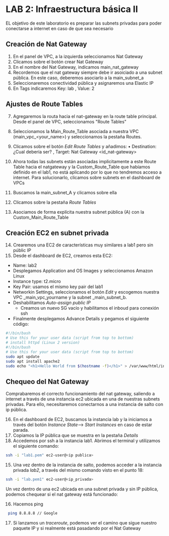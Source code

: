 # LAB 2: Infraestructura básica II
EL objetivo de este laboratorio es preparar las subnets privadas para poder conectarse a internet en caso de que sea necesario

## Creación de Nat Gateway

1. En el panel de VPC, a la izquierda seleccionamos  Nat Gateway
2. Clicamos sobre el botón crear Nat Gateway
3. En el nombre del Nat Gateway, indicamos main_nat_gateway
4. Recordemos que el nat gateway siempre debe ir asoiciado a una subnet pública. En este caso, deberemos asociarlo a la main_subnet_a
5. Seleccionaremos conectividad pública y asignaremos una Elastic IP 
6. En Tags indicaremos Key: lab , Value: 2


## Ajustes de Route Tables
7. Agregaremos la routa hacia el nat-gateway en la route table principal. Desde el panel de VPC, seleccionamos "Route Tables"
8. Seleccionamos la Main_Route_Table asociada a nuestra VPC (main_vpc_<your_name>) y seleccionamos la pestaña Routes.
9. Clicamos sobre el botón _Edit Route Tables_ y añadimos:
	• Destination: ¿Cual debería ser? , Target: Nat Gateway <id_nat-gateway>
	
10. Ahora todas las subnets están asociadas implicitamente a este Route Table hacia el natgateway y la Custom_Route_Table que habíamos definido en el lab1, no está aplicando por lo que no tendremos acceso a internet. Para solucionarlo, clicamos sobre subnets en el dashboard de VPCs
11. Buscamos la main_subnet_A y clicamos sobre ella
12. Clicamos sobre la pestaña _Route Tables_
13. Asociamos de forma explícita nuestra subnet pública (A) con la Custom_Main_Route_Table

		
## Creación EC2 en subnet privada

14. Crearemos una EC2 de características muy similares a lab1 pero sin públic IP
15. Desde el dashboard de EC2, creamos esta EC2:

* Name: lab2
* Desplegamos Application and OS Images y seleccionamos Amazon Linux
* Instance type: t2.micro
* Key Pair: usamos el mismo key pair del lab1
* Networkin Settings, seleccionamos el botón _Edit_ y escogemos nuestra VPC _main_vpc_yourname y la subnet _main_subnet_b. 
* Deshabilitamos _Auto-assign public IP_
	* Creamos un nuevo SG vacío y habilitamos el inboud para conexión ssh
* Finalmente desplegamos Advance Details y pegamos el siguiente código:
```bash
#!/bin/bash
# Use this for your user data (script from top to bottom)
# install httpd (Linux 2 version)
#!/bin/bash
# Use this for your user data (script from top to bottom)
sudo apt update
sudo apt install apache2
sudo echo "<h1>Hello World from $(hostname -f)</h1>" > /var/www/html/index.html
```
	

## Chequeo del Nat Gateway

Comprabaremos el correcto funcionamiento del nat gateway, saliendo a internet a través de una instancia ec2 ubicada en una de nuestras subnets privadas. Para ello, necesitaremos conectarnos a una instancia de salto con ip pública.

16. En el dashboard de EC2, buscamos la instancia lab y la iniciamos a través del botón _Instance State_--> _Start Instances_ en caso de estar parada.
17. Copiamos la IP pública que se muestra en la pestaña _Details_
18. Accedemos por ssh a la instancia lab1. Abrimos el terminal y utilizamos el siguiente comando: 
```bash
ssh -i "lab1.pem" ec2-user@<ip publica>
````
15. Una vez dentro de la instancia de salto, podemos acceder a la instancia privada _lab2_, a través del mismo comando visto en el punto 18: 

 ```bash
ssh -i "lab.pem1" ec2-user@<ip_privada>
```

Un vez dentro de una ec2 ubicada en una subnet privada y sin IP pública, podemos chequear si el nat gateway está funcionado:

16. Hacemos ping
```bash
 ping 8.8.8.8 // Google
 ```
17. Si lanzamos un _traceroute_, podemos ver el camino que sigue nuestro paquete IP y si realmente está pasadando por el Nat Gateway
	

